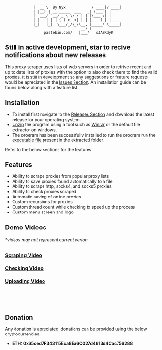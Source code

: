 
```hack
              _____                      _____  _____ 
             |  __ \  By Nyx            / ____|/ ____|
             | |__) | __ _____  ___   _| (___ | |     
             |  ___/ '__/ _ \ \/ / | | |\___ \| |     
             | |   | | | (_) >  <| |_| |____) | |____ 
             |_|   |_|  \___/_/\_\\__, |_____/ \_____|
                                   __/ |              
                  pastebin.com/   |___/   sJAzRdyK    
```
## Still in active development, star to recive notifications about new releases
This proxy scraper uses lists of web servers in order to retrive recent and up to date lists of proxies with the option to also check them to find the valid proxies. It is still in development so any suggestions or feature requests would be apreciated in the [Issues Section](https://github.com/Necrownyx/Proxy-Scraper-and-Checker/issues). An installation guide can be found below along with a feature list.

## Installation

- To install first navigate to the [Releases Section](https://github.com/Necrownyx/Proxy-Scraper-and-Checker/releases) and download the latest release for your operating system.
- [Unzip](https://support.microsoft.com/en-us/windows/zip-and-unzip-files-f6dde0a7-0fec-8294-e1d3-703ed85e7ebc) the program using a tool such as [Winrar](https://www.win-rar.com/postdownload.html?&L=0) or the default file extractor on windows.
- The program has been successfully installed to run the program [run the executable file](https://smallbusiness.chron.com/open-exe-file-55897.html) present in the extracted folder.

Refer to the below sections for the features.

## Features

- Ability to scrape proxies from popular proxy lists
- Ability to save proxies found automatically to a file
- Ability to scrape http, socks4, and socks5 proxies
- Ability to check proxies scraped
- Automatic saving of online proxies
- Custom recursions for proxies
- Custom thread count while checking to speed up the process
- Custom menu screen and logo

## Demo Videos
###### *videos may not represent current verion
### [Scraping Video](https://raw.githubusercontent.com/Necrownyx/Proxy-Scraper-and-Checker/main/demo/scrape-demo.mp4)
### [Checking Video](https://raw.githubusercontent.com/Necrownyx/Proxy-Scraper-and-Checker/main/demo/check-demo.mp4)
### [Uploading Video](https://raw.githubusercontent.com/Necrownyx/Proxy-Scraper-and-Checker/main/demo/upload-demo.mp4)
<br><br><br>
## Donation
Any donation is apreciated, donations can be provided using the below cryptocurrencies.
- **ETH: 0x65ced7F343115Eca8Ea6C027d4613d4Cac756288**
